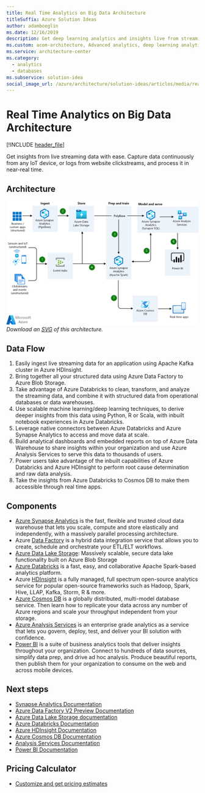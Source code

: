 ```yaml
---
title: Real Time Analytics on Big Data Architecture
titleSuffix: Azure Solution Ideas
author: adamboeglin
ms.date: 12/16/2019
description: Get deep learning analytics and insights live from streaming data. Review logs from website clickstream in near real-time for advanced analytics processing.
ms.custom: acom-architecture, Advanced analytics, deep learning analytics, advanced analytics architecture, interactive-diagram, pricing-calculator, 'https://azure.microsoft.com/solutions/architecture/real-time-analytics/'
ms.service: architecture-center
ms.category:
  - analytics
  - databases
ms.subservice: solution-idea
social_image_url: /azure/architecture/solution-ideas/articles/media/real-time-analytics.png
---
```


# Real Time Analytics on Big Data Architecture

[!INCLUDE [header_file](../../../includes/sol-idea-header.md)]

Get insights from live streaming data with ease. Capture data continuously from any IoT device, or logs from website clickstreams, and process it in near-real time.

## Architecture

![Architecture Diagram](../media/real-time-analytics.png)
*Download an [SVG](../media/real-time-analytics.svg) of this architecture.*

## Data Flow

1. Easily ingest live streaming data for an application using Apache Kafka cluster in Azure HDInsight.
1. Bring together all your structured data using Azure Data Factory to Azure Blob Storage.
1. Take advantage of Azure Databricks to clean, transform, and analyze the streaming data, and combine it with structured data from operational databases or data warehouses.
1. Use scalable machine learning/deep learning techniques, to derive deeper insights from this data using Python, R or Scala, with inbuilt notebook experiences in Azure Databricks.
1. Leverage native connectors between Azure Databricks and Azure Synapse Analytics to access and move data at scale.
1. Build analytical dashboards and embedded reports on top of Azure Data Warehouse to share insights within your organization and use Azure Analysis Services to serve this data to thousands of users.
1. Power users take advantage of the inbuilt capabilities of Azure Databricks and Azure HDInsight to perform root cause determination and raw data analysis.
1. Take the insights from Azure Databricks to Cosmos DB to make them accessible through real time apps.

## Components

* [Azure Synapse Analytics](https://azure.microsoft.com/services/synapse-analytics) is the fast, flexible and trusted cloud data warehouse that lets you scale, compute and store elastically and independently, with a massively parallel processing architecture.
* Azure [Data Factory](https://azure.microsoft.com/services/data-factory) is a hybrid data integration service that allows you to create, schedule and orchestrate your ETL/ELT workflows.
* [Azure Data Lake Storage](https://azure.microsoft.com/services/storage/data-lake-storage): Massively scalable, secure data lake functionality built on Azure Blob Storage
* [Azure Databricks](https://azure.microsoft.com/services/databricks) is a fast, easy, and collaborative Apache Spark-based analytics platform.
* Azure [HDInsight](https://azure.microsoft.com/services/hdinsight) is a fully managed, full spectrum open-source analytics service for popular open-source frameworks such as Hadoop, Spark, Hive, LLAP, Kafka, Storm, R & more.
* [Azure Cosmos DB](https://azure.microsoft.com/services/cosmos-db) is a globally distributed, multi-model database service. Then learn how to replicate your data across any number of Azure regions and scale your throughput independent from your storage.
* [Azure Analysis Services](https://azure.microsoft.com/services/analysis-services) is an enterprise grade analytics as a service that lets you govern, deploy, test, and deliver your BI solution with confidence.
* [Power BI](https://powerbi.microsoft.com) is a suite of business analytics tools that deliver insights throughout your organization. Connect to hundreds of data sources, simplify data prep, and drive ad hoc analysis. Produce beautiful reports, then publish them for your organization to consume on the web and across mobile devices.

## Next steps

* [Synapse Analytics Documentation](https://docs.microsoft.com/azure/sql-data-warehouse)
* [Azure Data Factory V2 Preview Documentation](https://docs.microsoft.com/azure/data-factory)
* [Azure Data Lake Storage documentation](https://docs.microsoft.com/azure/storage/blobs/data-lake-storage-introduction)
* [Azure Databricks Documentation](https://docs.microsoft.com/azure/azure-databricks)
* [Azure HDInsight Documentation](https://docs.microsoft.com/azure/hdinsight)
* [Azure Cosmos DB Documentation](https://docs.microsoft.com/azure/cosmos-db)
* [Analysis Services Documentation](https://docs.microsoft.com/azure/analysis-services)
* [Power BI Documentation](https://docs.microsoft.com/power-bi)

## Pricing Calculator

* [Customize and get pricing estimates](https://azure.com/e/f8f5bc2de0b64aa0ae2dd154e7b6b462)
